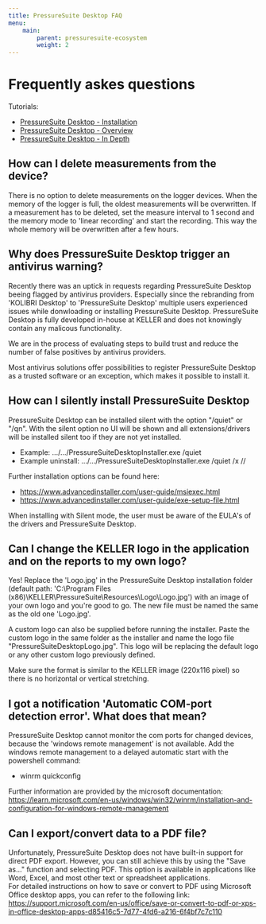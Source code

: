 ```yaml
---
title: PressureSuite Desktop FAQ
menu:
    main:
        parent: pressuresuite-ecosystem
        weight: 2
---
```


# Frequently askes questions

Tutorials:
- [PressureSuite Desktop - Installation](https://www.youtube.com/watch?v=OOwIafnIoro)
- [PressureSuite Desktop - Overview](https://www.youtube.com/watch?v=-Ib0wYZtKso)
- [PressureSuite Desktop - In Depth](https://www.youtube.com/watch?v=yLmyfeqxghs)

## How can I delete measurements from the device?

There is no option to delete measurements on the logger devices. When the memory of the logger is full, the oldest measurements will be overwritten. 
If a measurement has to be deleted, set the measure interval to 1 second and the memory mode to 'linear recording' and start the recording. This way the whole memory will be overwritten after a few hours.

## Why does PressureSuite Desktop trigger an antivirus warning?

Recently there was an uptick in requests regarding PressureSuite Desktop beeing flagged by antivirus providers.
Especially since the rebranding from 'KOLIBRI Desktop' to 'PressureSuite Desktop' multiple users experienced issues while donwloading or installing PressureSuite Desktop.
PressureSuite Desktop is fully developed in-house at KELLER and does not knowingly contain any malicous functionality.

We are in the process of evaluating steps to build trust and reduce the number of false positives by antivirus providers. 

Most antivirus solutions offer possibilities to register PressureSuite Desktop as a trusted software or an exception, which makes it possible to install it.

## How can I silently install PressureSuite Desktop

PressureSuite Desktop can be installed silent with the option "/quiet" or "/qn". With the silent option no UI will be shown and all extensions/drivers will be installed silent too if they are not yet installed.

- Example:       .../.../PressureSuiteDesktopInstaller.exe /quiet
- Example uninstall: .../.../PressureSuiteDesktopInstaller.exe /quiet /x //

Further installation options can be found here:

- https://www.advancedinstaller.com/user-guide/msiexec.html
- https://www.advancedinstaller.com/user-guide/exe-setup-file.html

When installing with Silent mode, the user must be aware of the EULA's of the drivers and PressureSuite Desktop.

## Can I change the KELLER logo in the application and on the reports to my own logo?

Yes! Replace the 'Logo.jpg' in the PressureSuite Desktop installation folder (default path: 'C:\Program Files (x86)\KELLER\PressureSuite\Resources\Logo\Logo.jpg') with an image of your own logo and you're good to go. The new file must be named the same as the old one 'Logo.jpg'.

A custom logo can also be supplied before running the installer. Paste the custom logo in the same folder as the installer and name the logo file "PressureSuiteDesktopLogo.jpg". This logo will be replacing the default logo or any other custom logo previously defined.

Make sure the format is similar to the KELLER image (220x116 pixel) so there is no horizontal or vertical stretching. 

## I got a notification 'Automatic COM-port detection error'. What does that mean?

PressureSuite Desktop cannot monitor the com ports for changed devices, because the 'windows remote management' is not available. Add the windows remote management to a delayed automatic start with the powershell command:
- winrm quickconfig

Further information are provided by the microsoft documentation: https://learn.microsoft.com/en-us/windows/win32/winrm/installation-and-configuration-for-windows-remote-management


## Can I export/convert data to a PDF file?  

Unfortunately, PressureSuite Desktop does not have built-in support for direct PDF export. However, you can still achieve this by using the "Save as..." function and selecting PDF. This option is available in applications like Word, Excel, and most other text or spreadsheet applications.  
For detailed instructions on how to save or convert to PDF using Microsoft Office desktop apps, you can refer to the following link: https://support.microsoft.com/en-us/office/save-or-convert-to-pdf-or-xps-in-office-desktop-apps-d85416c5-7d77-4fd6-a216-6f4bf7c7c110  
